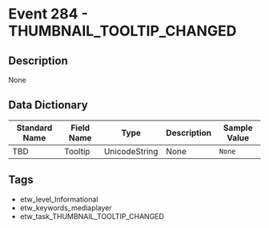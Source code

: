# Event 284 - THUMBNAIL_TOOLTIP_CHANGED

## Description
None

## Data Dictionary
|Standard Name|Field Name|Type|Description|Sample Value|
|---|---|---|---|---|
|TBD|Tooltip|UnicodeString|None|`None`|

## Tags
* etw_level_Informational
* etw_keywords_mediaplayer
* etw_task_THUMBNAIL_TOOLTIP_CHANGED